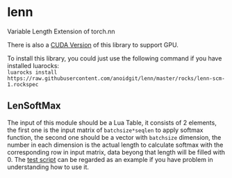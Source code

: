 # lenn
Variable Length Extension of torch.nn

There is also a [CUDA Version](https://github.com/anoidgit/culenn) of this library to support GPU.

To install this library, you could just use the following command if you have installed luarocks:  
`luarocks install https://raw.githubusercontent.com/anoidgit/lenn/master/rocks/lenn-scm-1.rockspec`

## LenSoftMax
The input of this module should be a Lua Table, it consists of 2 elements, the first one is the input matrix of `batchsize*seqlen` to apply softmax function, the second one should be a vector with `batchsize` dimension, the number in each dimension is the actual length to calculate softmax with the corresponding row in input matrix, data beyong that length will be filled with 0. The [test script](https://github.com/anoidgit/lenn/blob/master/test/lensoftmax.lua) can be regarded as an example if you have problem in understanding how to use it.
